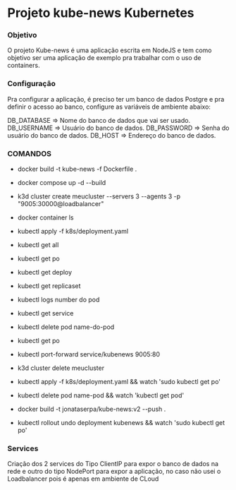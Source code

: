 # Projeto kube-news Kubernetes

### Objetivo
O projeto Kube-news é uma aplicação escrita em NodeJS e tem como objetivo ser uma aplicação de exemplo pra trabalhar com o uso de containers.

### Configuração
Pra configurar a aplicação, é preciso ter um banco de dados Postgre e pra definir o acesso ao banco, configure as variáveis de ambiente abaixo:

DB_DATABASE => Nome do banco de dados que vai ser usado.
DB_USERNAME => Usuário do banco de dados.
DB_PASSWORD => Senha do usuário do banco de dados.
DB_HOST => Endereço do banco de dados.

### COMANDOS

- docker build -t kube-news -f Dockerfile .
- docker compose up -d --build

- k3d cluster create meucluster --servers 3 --agents 3 -p "9005:30000@loadbalancer"
- docker container ls
- kubectl apply -f k8s/deployment.yaml
- kubectl get all
- kubectl get po
- kubectl get deploy
- kubectl get replicaset
- kubectl logs number do pod
- kubectl get service
- kubectl delete pod name-do-pod
- kubectl get po
- kubectl port-forward service/kubenews 9005:80
- k3d cluster delete meucluster
- kubectl apply -f k8s/deployment.yaml && watch 'sudo kubectl get po'
- kubectl delete pod name-pod && watch 'kubectl get pod'
- docker build -t jonataserpa/kube-news:v2 --push .
- kubectl rollout undo deployment kubenews && watch 'sudo kubectl get po'


### Services

Criação dos 2 services do Tipo ClientIP para expor o banco de dados na rede
e outro do tipo NodePort para expor a aplicação, 
no caso não usei o Loadbalancer pois é apenas em ambiente de CLoud

